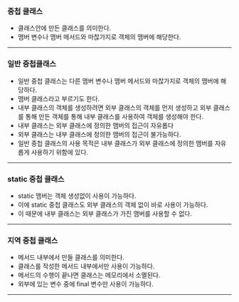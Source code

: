 ### 중첩 클래스
- 클래스안에 만든 클래스를 의미한다.
- 맴버 변수나 맴버 메서드와 마찮가지로 객체의 맴버에 해당한다.
---
### 일반 중첩클래스
- 일반 중첩 클래스는 다른 맴버 변수나 맴버 메서드와 마찮가지로 객체의 맴버에 해당하다.
- 맴버 클래스라고 부르기도 한다.
- 내부 클래스의 객체를 생성하려면 외부 클래스의 객체를 먼저 생성하고 외부 클래스를 통해
만든 객체를 통해 내부 클래스를 사용하여 객체를 생성해야 한다.
- 내부 클래스는 외부 클래스에 정의한 맴버의 접근이 자유롭다
- 외부 클래스는 내부 클래스에 정의한 맴버의 접근이 불가능하다.
- 일반 중첩 클래스의 사용 목적은 내부 클래스가 외부 클래스에 정의한 맴버를 자유롭게 사용하기 위함에 있다.

---

### static 중첩 클래스
- static 맴버는 객체 생성없이 사용이 가능하다.
- 이에 static 중첩 클래스도 외부 클래스의 객체 없이 바로 사용이 가능하다.
- 이 때문에 내부 클래스는 외부 클래스가 가진 맴버를 사용할 수 없다.

---

### 지역 중첩 클래스
- 메서드 내부에서 만들 클래스를 의미한다.
- 클래스를 작성한 메서드 내부에서만 사용이 가능하다.
- 메서드의 수행이 끝나면 클래스는 메모리에서 소멸된다.
- 외부에 있는 변수 중에 final 변수만 사용이 가능하다.

---

